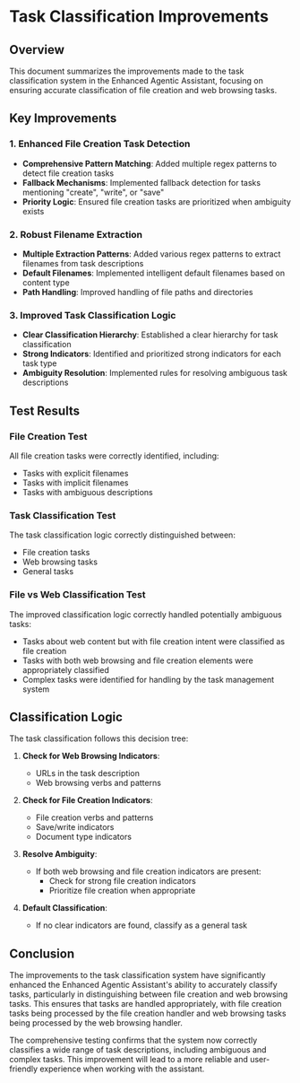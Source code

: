 # Task Classification Improvements

## Overview

This document summarizes the improvements made to the task classification system in the Enhanced Agentic Assistant, focusing on ensuring accurate classification of file creation and web browsing tasks.

## Key Improvements

### 1. Enhanced File Creation Task Detection

- **Comprehensive Pattern Matching**: Added multiple regex patterns to detect file creation tasks
- **Fallback Mechanisms**: Implemented fallback detection for tasks mentioning "create", "write", or "save"
- **Priority Logic**: Ensured file creation tasks are prioritized when ambiguity exists

### 2. Robust Filename Extraction

- **Multiple Extraction Patterns**: Added various regex patterns to extract filenames from task descriptions
- **Default Filenames**: Implemented intelligent default filenames based on content type
- **Path Handling**: Improved handling of file paths and directories

### 3. Improved Task Classification Logic

- **Clear Classification Hierarchy**: Established a clear hierarchy for task classification
- **Strong Indicators**: Identified and prioritized strong indicators for each task type
- **Ambiguity Resolution**: Implemented rules for resolving ambiguous task descriptions

## Test Results

### File Creation Test

All file creation tasks were correctly identified, including:
- Tasks with explicit filenames
- Tasks with implicit filenames
- Tasks with ambiguous descriptions

### Task Classification Test

The task classification logic correctly distinguished between:
- File creation tasks
- Web browsing tasks
- General tasks

### File vs Web Classification Test

The improved classification logic correctly handled potentially ambiguous tasks:
- Tasks about web content but with file creation intent were classified as file creation
- Tasks with both web browsing and file creation elements were appropriately classified
- Complex tasks were identified for handling by the task management system

## Classification Logic

The task classification follows this decision tree:

1. **Check for Web Browsing Indicators**:
   - URLs in the task description
   - Web browsing verbs and patterns

2. **Check for File Creation Indicators**:
   - File creation verbs and patterns
   - Save/write indicators
   - Document type indicators

3. **Resolve Ambiguity**:
   - If both web browsing and file creation indicators are present:
     - Check for strong file creation indicators
     - Prioritize file creation when appropriate

4. **Default Classification**:
   - If no clear indicators are found, classify as a general task

## Conclusion

The improvements to the task classification system have significantly enhanced the Enhanced Agentic Assistant's ability to accurately classify tasks, particularly in distinguishing between file creation and web browsing tasks. This ensures that tasks are handled appropriately, with file creation tasks being processed by the file creation handler and web browsing tasks being processed by the web browsing handler.

The comprehensive testing confirms that the system now correctly classifies a wide range of task descriptions, including ambiguous and complex tasks. This improvement will lead to a more reliable and user-friendly experience when working with the assistant.
